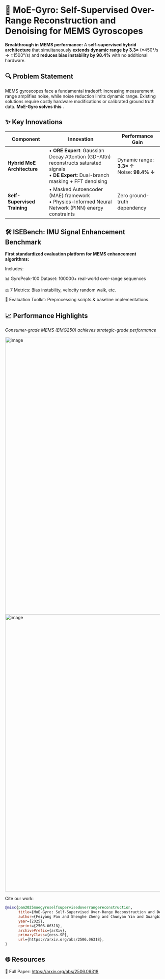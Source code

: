 # 🚀 MoE-Gyro: Self-Supervised Over-Range Reconstruction and Denoising for MEMS Gyroscopes


**Breakthrough in MEMS performance:** A **self-supervised hybrid architecture** that simultaneously **extends dynamic range by 3.3×** (±450°/s → ±1500°/s) and **reduces bias instability by 98.4%** with no additional hardware.

## 🔍 Problem Statement
MEMS gyroscopes face a fundamental tradeoff: increasing measurement range amplifies noise, while noise reduction limits dynamic range. Existing solutions require costly hardware modifications or calibrated ground truth data. **MoE-Gyro solves this .**

## ✨ Key Innovations
| **Component**               | **Innovation**                                                                 | **Performance Gain**              |
|------------------------------|--------------------------------------------------------------------------------|-----------------------------------|
| **Hybrid MoE Architecture**   | • **ORE Expert**: Gaussian Decay Attention (GD-Attn) reconstructs saturated signals<br>• **DE Expert**: Dual-branch masking + FFT denoising | Dynamic range: **3.3× ↑**<br>Noise: **98.4% ↓** |
| **Self-Supervised Training** | • Masked Autoencoder (MAE) framework<br>• Physics-Informed Neural Network (PINN) energy constraints | Zero ground-truth dependency      |


## 🛠️ ISEBench: IMU Signal Enhancement Benchmark
**First standardized evaluation platform for MEMS enhancement algorithms:**

Includes:​​

📊 ​​GyroPeak-100 Dataset​​: 100000+ real-world over-range sequences

⚖️ ​​7 Metrics​​: Bias instability, velocity random walk, etc.

🔧 ​​Evaluation Toolkit​​: Preprocessing scripts & baseline implementations

## 📈 Performance Highlights

​*Consumer-grade MEMS (BMG250) achieves strategic-grade performance*

<img width="900" alt="image" src="https://github.com/user-attachments/assets/691abd16-8c06-470c-a7bb-9b252ddc238c" />
<img width="900" alt="image" src="https://github.com/user-attachments/assets/b0fbbaef-2e6f-4f3d-8a3c-b10a36998886" />

Cite our work:​​

```bibtex
@misc{pan2025moegyroselfsupervisedoverrangereconstruction,
      title={MoE-Gyro: Self-Supervised Over-Range Reconstruction and Denoising for MEMS Gyroscopes}, 
      author={Feiyang Pan and Shenghe Zheng and Chunyan Yin and Guangbin Dou},
      year={2025},
      eprint={2506.06318},
      archivePrefix={arXiv},
      primaryClass={eess.SP},
      url={https://arxiv.org/abs/2506.06318}, 
}
```

## 🌐 Resources

📄 ​​Full Paper​​: https://arxiv.org/abs/2506.06318

